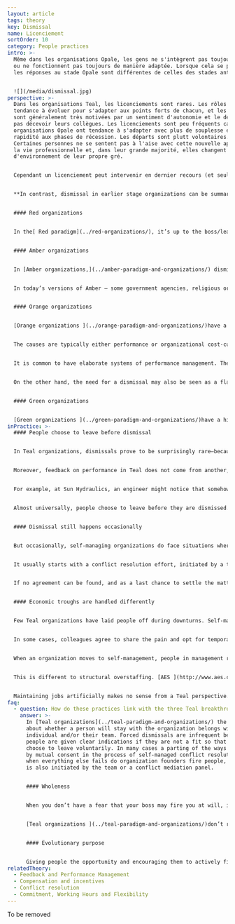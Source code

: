 ```yaml
---
layout: article
tags: theory
key: Dismissal
name: Licenciement
sortOrder: 10
category: People practices
intro: >-
  Même dans les organisations Opale, les gens ne s'intègrent pas toujours bien
  ou ne fonctionnent pas toujours de manière adaptée. Lorsque cela se produit,
  les réponses au stade Opale sont différentes de celles des stades antérieurs.


  ![](/media/dismissal.jpg)
perspective: >-
  Dans les organisations Teal, les licenciements sont rares. Les rôles ont
  tendance à évoluer pour s'adapter aux points forts de chacun, et les personnes
  sont généralement très motivées par un sentiment d'autonomie et le désir de ne
  pas décevoir leurs collègues. Les licenciements sont peu fréquents car les
  organisations Opale ont tendance à s'adapter avec plus de souplesse et de
  rapidité aux phases de récession. Les départs sont plutt volontaires.
  Certaines personnes ne se sentent pas à l'aise avec cette nouvelle approche de
  la vie professionnelle et, dans leur grande majorité, elles changent
  d'environnement de leur propre gré.


  Cependant un licenciement peut intervenir en dernier recours (et seulement si un processus de résolution de conflit par médiation n'aboutit pas). Dans ce cas, les émotions associées sont accueillies, les personnes et les choix sont respectés et un soutien est apporté. Ce départ est traité comme une opportunité d'apprentissage pour les deux parties.


  **In contrast, dismissal in earlier stage organizations can be summarized as follows:**


  #### Red organizations


  In the[ Red paradigm](../red-organizations/), it’s up to the boss/leader to decide who to fire or keep. Formal processes are not necessary. Voluntary departures may be seen as betrayal.


  #### Amber organizations


  In [Amber organizations,](../amber-paradigm-and-organizations/) dismissals often follow a lapse of discipline, or a violation of the rules. The consequences may be well defined. For example, a first offense (perhaps arriving late) might mean suspension for a day. Repeated offense might result in dismissal.


  In today’s versions of Amber — some government agencies, religious organizations, public schools, the military, etc. — extended (even lifetime) employment is the norm. These long relationships may extend to social circles. The possibility of dismissal carries the threat, not only of the loss of a job, but also of the associated social fabric. Those feeling unfulfilled in an Amber organizations face a painful choice.


  #### Orange organizations


  [Orange organizations ](../orange-paradigm-and-organizations/)have a wide range of practices for dismissals. Authority commonly lies with the boss (maybe after HR approval or counseling).


  The causes are typically either performance or organizational cost-cutting/strategic redirection. Rarely is there implicit or contractual understanding that employment is guaranteed.


  It is common to have elaborate systems of performance management. Then, dismissal can follow when attempts to lift below-par performance have failed.


  On the other hand, the need for a dismissal may also be seen as a flaw in the hiring process. In part, this is because the cost of hiring someone who later proves to be unsatisfactory is high. . Severance packages are not uncommon. Sometimes, assistance in finding a new job is offered. Orange organizations may have quite progressive dismissal practices.


  #### Green organizations


  [Green organizations ](../green-paradigm-and-organizations/)have a high tolerance for individual differences and are likelier to look for an alternative to letting people go. People who do not conform to the community rules and values may feel marginalized, and leave as a result. Otherwise, dismissal practices are similar to the Orange paradigm.
inPractice: >-
  #### People choose to leave before dismissal


  In Teal organizations, dismissals prove to be surprisingly rare—because of the in-built flexibility. Self-management means people can customize a job at which they excel. A person with “performance issues” might shed one or more roles in which she is not strong and take up others that better match her skills, interests, and talents. In traditional workplaces, where a job is well defined, there is usually less flexibility.


  Moreover, feedback on performance in Teal does not come from another, remote level (like a boss or HR). It comes from colleagues. There is much less reason to find fault with their feelings about your performance. These are the people you need to work with everyday. If this feels awkward, you can take an adult decision to move on.


  For example, at Sun Hydraulics, an engineer might notice that somehow little work comes his way — few colleagues invite him to join their projects, or solicit his advice. At Buurtzorg, a nurse will feel in her interactions with colleagues that she doesn’t fit the team, or that self-management doesn’t suit her after all. About 25 nurses elect to leave each month for that reason (while 250 nurses join every month).


  Almost universally, people choose to leave before they are dismissed. And almost always the departure happens by mutual consent, and on a friendly basis. This does not change the fact that on a personal level the process can be painful. The self-managing context helps people realize that no one is to blame; that they are perhaps not meant for this kind of work.


  #### Dismissal still happens occasionally


  But occasionally, self-managing organizations do face situations where they need to part ways with people who don’t fit. Perhaps someone breaches company values, or systematically fails to follow the advice process (in many Teal organizations, failing to follow the advice process is the only “fireable” offense). In both of these cases, the fundamental fabric of self-management may be threatened. These situations don’t rely on a hierarchy for action, but on peer-based mechanisms.


  It usually starts with a conflict resolution effort, initiated by a team or an individual. They talk with the person in question and try to find a mutually agreeable solution. If this fails, they can call a mediator, or a panel, to facilitate resolution. In most cases, this brings resolution. In some cases, the person and the team decide on some mutual commitments and give it another go. In others, the person comes to see that trust is irrevocably broken and understands it is time to leave.


  If no agreement can be found, and as a last chance to settle the matter, the team may ask an owner/founder to mediate. In the rare cases where even that fails, the team can ask the founder to put an end to the person’s employment. This process, with some variations, is followed at [Buurtzorg ](http://www.buurtzorgnederland.com/)and [Morning Star](http://www.morningstarco.com/).


  #### Economic troughs are handled differently


  Few Teal organizations have laid people off during downturns. Self-managing organizations are exceedingly flexible and accumulate little overhead. They weather downturns better than traditional organizations. [FAVI ](http://www.favi.com/)and [Sun Hydraulics](http://www.sunhydraulics.com/), for example, have both withstood severe recessions (with revenue decreases of 30 to 50 percent) without layoffs.


  In some cases, colleagues agree to share the pain and opt for temporary pay reductions. From a Teal perspective, it would be improper to lay off colleagues just to boost profits for a few months if the overstaffing is deemed to be only temporary.


  When an organization moves to self-management, people in management roles are no longer needed. Zappos faced that situation and offered former managers substantial time and assistance to find new roles where they could add value. They also offered all employees a generous severance payment if they did not feel fully committed to the new organization. ^\[Quartz's article "Internal Memo: Zappos is offering severance to employees who aren’t all in with Holacracy"].


  This is different to structural overstaffing. [AES ](http://www.aes.com/)faced this many times with power plants it bought in Eastern Europe, Asia, Latin America, and Africa. In some cases, the previous government owners had used the plants to create artificial jobs. After acquisition, AES swiftly reduced the number of employees, mainly via a generous voluntary severance program. Only rarely were people asked to leave. In Panama, AES created a loan fund for employees who took the package. This helped many to start new businesses.


  Maintaining jobs artificially makes no sense from a Teal perspective. A concern about job security is partly inspired by fear. It neglects the truth that everything changes. It dismisses the possibility that a person whose talents are wasted in an overstaffed organization might find a better way to express his gifts where they are needed. Life is continuously unfolding; dismissals and even layoffs can be part of that unfolding, although they are rare in self-managed structures.
faq:
  - question: How do these practices link with the three Teal breakthroughs?
    answer: >-
      In [Teal organizations](../teal-paradigm-and-organizations/) the decision
      about whether a person will stay with the organization belongs with that
      individual and/or their team. Forced dismissals are infrequent because
      people are given clear indications if they are not a fit so that they can
      choose to leave voluntarily. In many cases a parting of the ways happens
      by mutual consent in the process of self-managed conflict resolution. Only
      when everything else fails do organization founders fire people, but this
      is also initiated by the team or a conflict mediation panel.


      #### Wholeness


      When you don’t have a fear that your boss may fire you at will, it’s easier to show up fully at work. If you’re not being judged and do not depend on adhering to a set of rules to stay in the job, you tend to bring your whole self to the workplace.


      [Teal organizations ](../teal-paradigm-and-organizations/)don’t reduce dismissals to cold, contractual transactions that avoid dealing with the emotions and pain. Instead, they accept and work with those human issues to turn departures into a learning experiences that can meaningfully enhance the person’s and the organization’s future path. 


      #### Evolutionary purpose


      Giving people the opportunity and encouraging them to actively find a new role in the company when they are not performing well or when their current role is no longer needed contributes to the organization’s ability to listen and understand what it is trying to become, to fulfill its [evolutionary purpose](../evolutionary-purpose/).
relatedTheory:
  - Feedback and Performance Management
  - Compensation and incentives
  - Conflict resolution
  - Commitment, Working Hours and Flexibility
---
```

To be removed